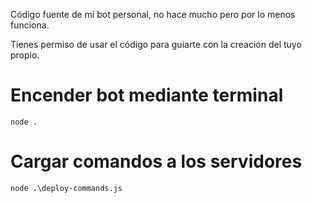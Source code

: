 Código fuente de mi bot personal, no hace mucho pero por lo menos funciona.

Tienes permiso de usar el código para guiarte con la creación del tuyo propio.

# Encender bot mediante terminal
    node .

# Cargar comandos a los servidores
    node .\deploy-commands.js

